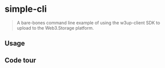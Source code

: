 # simple-cli

> A bare-bones command line example of using the w3up-client SDK to upload to the Web3.Storage platform.

## Usage

## Code tour

